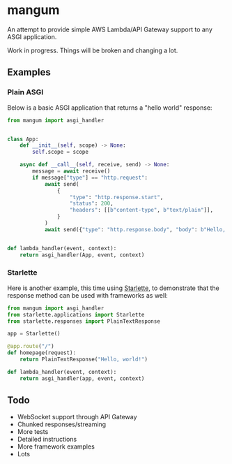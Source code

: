 # mangum

An attempt to provide simple AWS Lambda/API Gateway support to any ASGI application.

Work in progress. Things will be broken and changing a lot.

## Examples

### Plain ASGI

Below is a basic ASGI application that returns a "hello world" response:

```python
from mangum import asgi_handler


class App:
    def __init__(self, scope) -> None:
        self.scope = scope

    async def __call__(self, receive, send) -> None:
        message = await receive()
        if message["type"] == "http.request":
            await send(
                {
                    "type": "http.response.start",
                    "status": 200,
                    "headers": [[b"content-type", b"text/plain"]],
                }
            )
            await send({"type": "http.response.body", "body": b"Hello, world!"})


def lambda_handler(event, context):
    return asgi_handler(App, event, context)

```

### Starlette

Here is another example, this time using [Starlette](https://github.com/encode/starlette/), to demonstrate that the response method can be used with frameworks as well:

```python
from mangum import asgi_handler
from starlette.applications import Starlette
from starlette.responses import PlainTextResponse

app = Starlette()

@app.route("/")
def homepage(request):
    return PlainTextResponse("Hello, world!")

def lambda_handler(event, context):
    return asgi_handler(app, event, context)

```

## Todo

- WebSocket support through API Gateway
- Chunked responses/streaming
- More tests
- Detailed instructions
- More framework examples
- Lots

